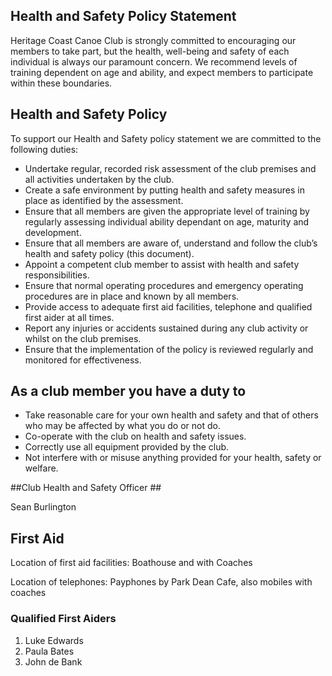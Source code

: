 ## Health and Safety Policy Statement ##

Heritage Coast Canoe Club is strongly committed to encouraging our members to take part, but the health, well-being and safety of each individual is always our paramount concern.  We recommend levels of training dependent on age and ability, and expect members to participate within these boundaries.

## Health and Safety Policy ##

To support our Health and Safety policy statement we are committed to the following duties:

 * Undertake regular, recorded risk assessment of the club premises and all activities undertaken by the club.
 * Create a safe environment by putting health and safety measures in place as identified by the assessment.
 * Ensure that all members are given the appropriate level of training by regularly assessing individual ability dependant on age, maturity and development.
 * Ensure that all members are aware of, understand and follow the club’s health and safety policy (this document).
 * Appoint a competent club member to assist with health and safety responsibilities.
 * Ensure that normal operating procedures and emergency operating procedures are in place and known by all members.
 * Provide access to adequate first aid facilities, telephone and qualified first aider at all times.
 * Report any injuries or accidents sustained during any club activity or whilst on the club premises.
 * Ensure that the implementation of the policy is reviewed regularly and monitored for effectiveness.




## As a club member you have a duty to ##

 * Take reasonable care for your own health and safety and that of others who may be affected by what you do or not do.
 * Co-operate with the club on health and safety issues.
 * Correctly use all equipment provided by the club.
 * Not interfere with or misuse anything provided for your health, safety or welfare.

##Club Health and Safety Officer ##

Sean Burlington

## First Aid ##	

Location of first aid facilities: Boathouse and with Coaches 

Location of telephones: Payphones by Park Dean Cafe, also mobiles with coaches

### Qualified First Aiders ###

1. Luke Edwards
1. Paula Bates
1. John de Bank
					
